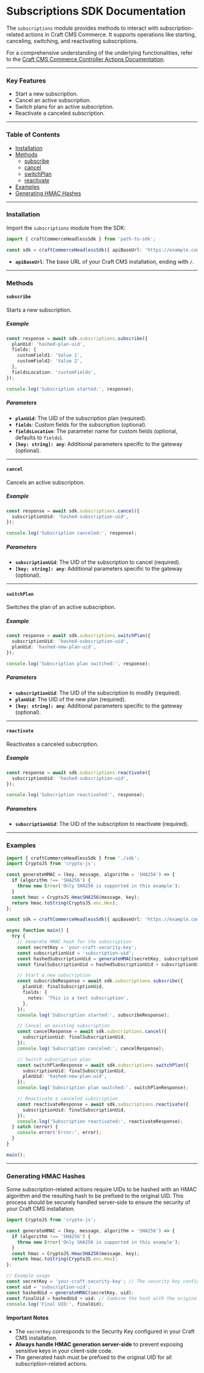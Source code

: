 # Subscriptions SDK Documentation

The `subscriptions` module provides methods to interact with subscription-related actions in Craft CMS Commerce. It supports operations like starting, canceling, switching, and reactivating subscriptions.

For a comprehensive understanding of the underlying functionalities, refer to the [Craft CMS Commerce Controller Actions Documentation](https://craftcms.com/docs/commerce/5.x/reference/controller-actions.html).

---

### Key Features
- Start a new subscription.
- Cancel an active subscription.
- Switch plans for an active subscription.
- Reactivate a canceled subscription.

---

### Table of Contents
- [Installation](#installation)
- [Methods](#methods)
  - [subscribe](#subscribe)
  - [cancel](#cancel)
  - [switchPlan](#switchplan)
  - [reactivate](#reactivate)
- [Examples](#examples)
- [Generating HMAC Hashes](#generating-hmac-hashes)

---

### Installation

Import the `subscriptions` module from the SDK:

```typescript
import { craftCommerceHeadlessSdk } from 'path-to-sdk';

const sdk = craftCommerceHeadlessSdk({ apiBaseUrl: 'https://example.com/' });
```

- **`apiBaseUrl`**: The base URL of your Craft CMS installation, ending with `/`.

---

### Methods

#### `subscribe`

Starts a new subscription.

##### Example
```typescript
const response = await sdk.subscriptions.subscribe({
  planUid: 'hashed-plan-uid',
  fields: {
    customField1: 'Value 1',
    customField2: 'Value 2',
  },
  fieldsLocation: 'customFields',
});

console.log('Subscription started:', response);
```

##### Parameters
- **`planUid`**: The UID of the subscription plan (required).
- **`fields`**: Custom fields for the subscription (optional).
- **`fieldsLocation`**: The parameter name for custom fields (optional, defaults to `fields`).
- **`[key: string]: any`**: Additional parameters specific to the gateway (optional).

---

#### `cancel`

Cancels an active subscription.

##### Example
```typescript
const response = await sdk.subscriptions.cancel({
  subscriptionUid: 'hashed-subscription-uid',
});

console.log('Subscription canceled:', response);
```

##### Parameters
- **`subscriptionUid`**: The UID of the subscription to cancel (required).
- **`[key: string]: any`**: Additional parameters specific to the gateway (optional).

---

#### `switchPlan`

Switches the plan of an active subscription.

##### Example
```typescript
const response = await sdk.subscriptions.switchPlan({
  subscriptionUid: 'hashed-subscription-uid',
  planUid: 'hashed-new-plan-uid',
});

console.log('Subscription plan switched:', response);
```

##### Parameters
- **`subscriptionUid`**: The UID of the subscription to modify (required).
- **`planUid`**: The UID of the new plan (required).
- **`[key: string]: any`**: Additional parameters specific to the gateway (optional).

---

#### `reactivate`

Reactivates a canceled subscription.

##### Example
```typescript
const response = await sdk.subscriptions.reactivate({
  subscriptionUid: 'hashed-subscription-uid',
});

console.log('Subscription reactivated:', response);
```

##### Parameters
- **`subscriptionUid`**: The UID of the subscription to reactivate (required).

---

### Examples

```typescript
import { craftCommerceHeadlessSdk } from './sdk';
import CryptoJS from 'crypto-js';

const generateHMAC = (key, message, algorithm = 'SHA256') => {
  if (algorithm !== 'SHA256') {
    throw new Error('Only SHA256 is supported in this example');
  }
  const hmac = CryptoJS.HmacSHA256(message, key);
  return hmac.toString(CryptoJS.enc.Hex);
};

const sdk = craftCommerceHeadlessSdk({ apiBaseUrl: 'https://example.com/' });

async function main() {
  try {
    // Generate HMAC hash for the subscription
    const secretKey = 'your-craft-security-key';
    const subscriptionUid = 'subscription-uid';
    const hashedSubscriptionUid = generateHMAC(secretKey, subscriptionUid);
    const finalSubscriptionUid = hashedSubscriptionUid + subscriptionUid;

    // Start a new subscription
    const subscribeResponse = await sdk.subscriptions.subscribe({
      planUid: finalSubscriptionUid,
      fields: {
        notes: 'This is a test subscription',
      },
    });
    console.log('Subscription started:', subscribeResponse);

    // Cancel an existing subscription
    const cancelResponse = await sdk.subscriptions.cancel({
      subscriptionUid: finalSubscriptionUid,
    });
    console.log('Subscription canceled:', cancelResponse);

    // Switch subscription plan
    const switchPlanResponse = await sdk.subscriptions.switchPlan({
      subscriptionUid: finalSubscriptionUid,
      planUid: 'hashed-new-plan-uid',
    });
    console.log('Subscription plan switched:', switchPlanResponse);

    // Reactivate a canceled subscription
    const reactivateResponse = await sdk.subscriptions.reactivate({
      subscriptionUid: finalSubscriptionUid,
    });
    console.log('Subscription reactivated:', reactivateResponse);
  } catch (error) {
    console.error('Error:', error);
  }
}

main();
```

---

### Generating HMAC Hashes

Some subscription-related actions require UIDs to be hashed with an HMAC algorithm and the resulting hash to be prefixed to the original UID. This process should be securely handled server-side to ensure the security of your Craft CMS installation.

```typescript
import CryptoJS from 'crypto-js';

const generateHMAC = (key, message, algorithm = 'SHA256') => {
  if (algorithm !== 'SHA256') {
    throw new Error('Only SHA256 is supported in this example');
  }
  const hmac = CryptoJS.HmacSHA256(message, key);
  return hmac.toString(CryptoJS.enc.Hex);
};

// Example usage
const secretKey = 'your-craft-security-key'; // The security key configured in Craft CMS
const uid = 'subscription-uid';
const hashedUid = generateHMAC(secretKey, uid);
const finalUid = hashedUid + uid; // Combine the hash with the original UID
console.log('Final UID:', finalUid);
```

#### Important Notes
- The `secretKey` corresponds to the Security Key configured in your Craft CMS installation.
- **Always handle HMAC generation server-side** to prevent exposing sensitive keys in your client-side code.
- The generated hash must be prefixed to the original UID for all subscription-related actions.
